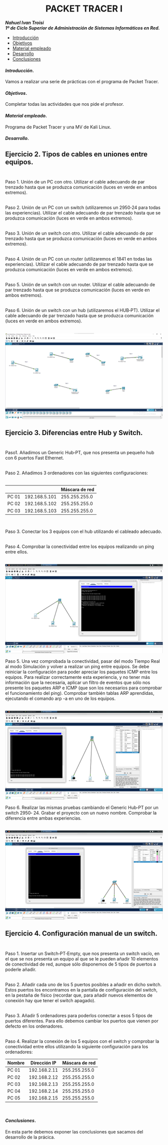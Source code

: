 
<center>

# PACKET TRACER I


</center>

***Nahuel Ivan Troisi*** <br>
***1º de Ciclo Superior de Administración de Sistemas Informáticos en Red.*** 

+ [Introducción](#id1)
+ [Objetivos](#id2)
+ [Material empleado](#id3)
+ [Desarrollo](#id4)
+ [Conclusiones](#id5)


#### ***Introducción***. <a name="id1"></a>

Vamos a realizar una serie de prácticas con el programa de Packet Tracer.

#### ***Objetivos***. <a name="id2"></a>

Completar todas las actividades que nos pide el profesor.

#### ***Material empleado***. <a name="id3"></a>

Programa de Packet Tracer y una MV de Kali Linux. 

#### ***Desarrollo***. <a name="id4"></a>



## Ejercicio 2. Tipos de cables en uniones entre equipos. <br><br>



Paso 1. Unión de un PC con otro. Utilizar el cable adecuando de par trenzado hasta
que se produzca comunicación (luces en verde en ambos extremos). <br><br>



Paso 2. Unión de un PC con un switch (utilizaremos un 2950‐24 para todas las
experiencias). Utilizar el cable adecuando de par trenzado hasta que se produzca
comunicación (luces en verde en ambos extremos). <br><br>



Paso 3. Unión de un switch con otro. Utilizar el cable adecuando de par trenzado
hasta que se produzca comunicación (luces en verde en ambos extremos). <br><br>



Paso 4. Unión de un PC con un router (utilizaremos el 1841 en todas las
experiencias). Utilizar el cable adecuando de par trenzado hasta que se produzca
comunicación (luces en verde en ambos extremos). <br><br>



Paso 5. Unión de un switch con un router. Utilizar el cable adecuando de par
trenzado hasta que se produzca comunicación (luces en verde en ambos extremos). <br><br>



Paso 6. Unión de un switch con un hub (utilizaremos el HUB‐PT). Utilizar el cable
adecuando de par trenzado hasta que se produzca comunicación (luces en verde en
ambos extremos). <br><br>

<img src="https://github.com/Nahuel-Troisi/pni29_nahuel/blob/02f20556fc510ea236f8091ef6d3d749acab20ba/ut005/a2/ejercicio%202.png">



## Ejercicio 3. Diferencias entre Hub y Switch. <br><br>



Paso1. Añadimos un Generic Hub‐PT, que nos presenta un pequeño hub con 6
puertos Fast Ethernet. <br><br>

Paso 2. Añadimos 3 ordenadores con las siguientes configuraciones: <br><br>

|       |               | Máscara de red  |
|-------|---------------|-----------------|
| PC 01 | 192.168.5.101 | 255.255.255.0   |
| PC 02 | 192.168.5.102 | 255.255.255.0   |
| PC 03 | 192.168.5.103 | 255.255.255.0   |

<br>

Paso 3. Conectar los 3 equipos con el hub utilizando el cableado adecuado. <br><br>

Paso 4. Comprobar la conectividad entre los equipos realizando un ping entre ellos. <br><br>

<img src="https://github.com/Nahuel-Troisi/pni29_nahuel/blob/main/ut005/a2/ejercicio%203.4.png"> <br>

Paso 5. Una vez comprobada la conectividad, pasar del modo Tiempo Real al modo
Simulación y volver a realizar un ping entre equipos. Se debe reiniciar la configuración
para poder apreciar los paquetes ICMP entre los equipos. Para realizar correctamente
esta experiencia, y no tener más información que la necesaria, aplicar un filtro de
eventos que sólo nos presente los paquetes ARP e ICMP (que son los necesarios para
comprobar el funcionamiento del ping). Comprobar también tablas ARP aprendidas,
ejecutando el comando arp -a en uno de los equipos. <br><br>

<img src="https://github.com/Nahuel-Troisi/pni29_nahuel/blob/main/ut005/a2/ejercicio%203.5.png"> <br>

Paso 6. Realizar las mismas pruebas cambiando el Generic Hub‐PT por un switch 2950‐
24. Grabar el proyecto con un nuevo nombre. Comprobar la diferencia entre ambas
experiencias. <br><br>

<img src="https://github.com/Nahuel-Troisi/pni29_nahuel/blob/main/ut005/a2/ejercicio%203.6.png"> <br>


## Ejercicio 4. Configuración manual de un switch. <br><br>

Paso 1. Insertar un Switch‐PT‐Empty, que nos presenta un switch vacío, en el que se nos presenta un equipo al que se le pueden añadir 10 elementos de conectividad de
red, aunque sólo disponemos de 5 tipos de puertos a poderle añadir. <br><br>

Paso 2. Añadir cada uno de los 5 puertos posibles a añadir en dicho switch. Estos puertos los encontramos en la pantalla de
configuración del switch, en la pestaña de físico (recordar que, para añadir nuevos elementos de conexión hay que tener el switch apagado). <br><br>

Paso 3. Añadir 5 ordenadores para poderlos conectar a esos 5 tipos de puertos
diferentes. Para ello debemos cambiar los puertos que vienen por defecto en los
ordenadores. <br><br>

Paso 4. Realizar la conexión de los 5 equipos con el switch y comprobar la
conectividad entre ellos utilizando la siguiente configuración para los ordenadores: <br>

| Nombre | Dirección IP | Máscara de red  |
|--------|--------------|-----------------|
| PC 01  | 192.168.2.11 | 255.255.255.0   |
| PC 02  | 192.168.2.12 | 255.255.255.0   |
| PC 03  | 192.168.2.13 | 255.255.255.0   |
| PC 04  | 192.168.2.14 | 255.255.255.0   |
| PC 05  | 192.168.2.15 | 255.255.255.0   |

<br>








#### ***Conclusiones***. <a name="id5"></a>

En esta parte debemos exponer las conclusiones que sacamos del desarrollo de la prácica.
